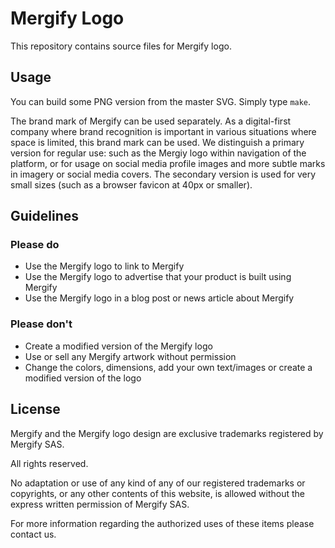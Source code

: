 # Mergify Logo

This repository contains source files for Mergify logo.

## Usage

You can build some PNG version from the master SVG. Simply type `make`.

The brand mark of Mergify can be used separately. As a digital-first company
where brand recognition is important in various situations where space is
limited, this brand mark can be used. We distinguish a primary version for
regular use: such as the Mergiy logo within navigation of the platform, or for
usage on social media profile images and more subtle marks in imagery or social
media covers. The secondary version is used for very small sizes (such as a
browser favicon at 40px or smaller).

## Guidelines

### Please do

- Use the Mergify logo to link to Mergify
- Use the Mergify logo to advertise that your product is built using Mergify
- Use the Mergify logo in a blog post or news article about Mergify

### Please don't

- Create a modified version of the Mergify logo
- Use or sell any Mergify artwork without permission
- Change the colors, dimensions, add your own text/images or create a modified
  version of the logo

## License

Mergify and the Mergify logo design are exclusive trademarks registered by
Mergify SAS.

All rights reserved.

No adaptation or use of any kind of any of our registered trademarks or
copyrights, or any other contents of this website, is allowed without the
express written permission of Mergify SAS.

For more information regarding the authorized uses of these items please
contact us.
